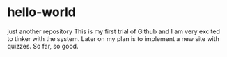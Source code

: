# hello-world
just another repository
This is my first trial of Github and I am very excited to tinker with the system. Later on my plan is to implement a new site with quizzes. So far, so good.

